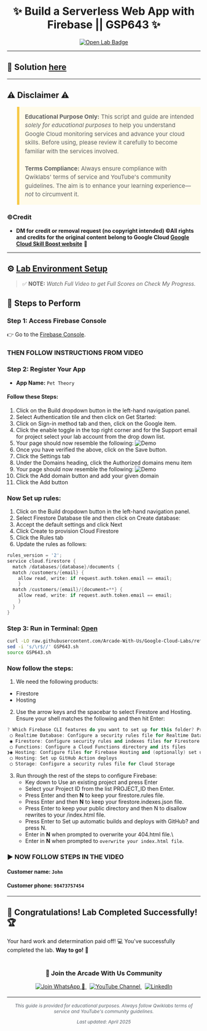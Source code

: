 <h1 align="center">
✨ Build a Serverless Web App with Firebase || GSP643 ✨
</h1>

<div align="center">
  <a href="https://www.cloudskillsboost.google/focuses/8391?parent=catalog" target="_blank" rel="noopener noreferrer">
    <img src="https://img.shields.io/badge/Open_Lab-Cloud_Skills_Boost-4285F4?style=for-the-badge&logo=google&logoColor=white&labelColor=34A853" alt="Open Lab Badge">
  </a>
</div>

---

## 🔑 Solution [here]()

---

## ⚠️ Disclaimer ⚠️

<blockquote style="background-color: #fffbea; border-left: 6px solid #f7c948; padding: 1em; font-size: 15px; line-height: 1.5;">
  <strong>Educational Purpose Only:</strong> This script and guide are intended <em>solely for educational purposes</em> to help you understand Google Cloud monitoring services and advance your cloud skills. Before using, please review it carefully to become familiar with the services involved.
  <br><br>
  <strong>Terms Compliance:</strong> Always ensure compliance with Qwiklabs' terms of service and YouTube's community guidelines. The aim is to enhance your learning experience—<em>not</em> to circumvent it.
</blockquote>

### ©Credit
- **DM for credit or removal request (no copyright intended) ©All rights and credits for the original content belong to Google Cloud [Google Cloud Skill Boost website](https://www.cloudskillsboost.google/)** 🙏

---

## ⚙️ <ins>Lab Environment Setup</ins>

> ✅ **NOTE:** *Watch Full Video to get Full Scores on Check My Progress.*

## 🚀 **Steps to Perform**

### Step 1: Access Firebase Console
👉 Go to the [Firebase Console](https://console.firebase.google.com/).
### THEN FOLLOW INSTRUCTIONS FROM VIDEO

### Step 2: Register Your App
- **App Name:** `Pet Theory`

#### Follow these Steps:

1. Click on the Build dropdown button in the left-hand navigation panel.
2. Select Authentication tile and then click on Get Started:
3. Click on Sign-in method tab and then, click on the Google item.
4. Click the enable toggle in the top right corner and for the Support email for project select your lab account from the drop down list.
5. Your page should now resemble the following:
![Demo](https://cdn.qwiklabs.com/wzLcWPT%2BlNf6jxJtjkmE3OdSlCGqrjrvGoBqDXHNCTc%3D)
6. Once you have verified the above, click on the Save button.
7. Click the Settings tab
8. Under the Domains heading, click the Authorized domains menu item
9. Your page should now resemble the following:
![Demo](https://cdn.qwiklabs.com/7Ifu%2B9cIFk3UDNQ%2BWgo5YEI75AQXi4WsfDYUGYDFgxQ%3D)
10. Click the Add domain button and add your given domain
11. Click the Add button

### Now Set up rules:

1. Click on the Build dropdown button in the left-hand navigation panel.
2. Select Firestore Database tile and then click on Create database:
3. Accept the default settings and click Next
4. Click Create to provision Cloud Firestore
5. Click the Rules tab
6. Update the rules as follows:
```cpp
rules_version = '2';
service cloud.firestore {
  match /databases/{database}/documents {
  match /customers/{email} {
    allow read, write: if request.auth.token.email == email;
    }
  match /customers/{email}/{document=**} {
    allow read, write: if request.auth.token.email == email;
    }
  }
}
```

### Step 3: Run in Terminal: [Open](https://ide-service-rs5smkw3ba-ue.a.run.app) 

```bash
curl -LO raw.githubusercontent.com/Arcade-With-Us/Google-Cloud-Labs/refs/heads/main/Build%20a%20Serverless%20Web%20App%20with%20Firebase/GSP643.sh
sed -i 's/\r$//' GSP643.sh
source GSP643.sh
```

### Now follow the steps:

1. We need the following products:
  * Firestore
  * Hosting
2. Use the arrow keys and the spacebar to select Firestore and Hosting. Ensure your shell matches the following and then hit Enter:
```cpp
? Which Firebase CLI features do you want to set up for this folder? Press Space to select features, then Enter to confirm your choices.
 ◯ Realtime Database: Configure a security rules file for Realtime Database and (optionally) provision default insta
 ◉ Firestore: Configure security rules and indexes files for Firestore
 ◯ Functions: Configure a Cloud Functions directory and its files
❯◉ Hosting: Configure files for Firebase Hosting and (optionally) set up GitHub Action deploys
 ◯ Hosting: Set up GitHub Action deploys
 ◯ Storage: Configure a security rules file for Cloud Storage
```
3. Run through the rest of the steps to configure Firebase:
    * Key down to Use an existing project and press Enter
    * Select your Project ID from the list PROJECT_ID then Enter.
    * Press Enter and then **N** to keep your firestore.rules file.
    * Press Enter and then **N** to keep your firestore.indexes.json file.
    * Press Enter to keep your public directory and then N to disallow rewrites to your /index.html file.
    * Press Enter to Set up automatic builds and deploys with GitHub? and press N.
    * Enter in **N** when prompted to overwrite your 404.html file.\
    * Enter in **N** when prompted to `overwrite your index.html file`.

### ▶️ **NOW FOLLOW STEPS IN THE VIDEO**

#### Customer name: **`John`**
#### Customer phone: **`98473757454`**
---

## 🎉 **Congratulations! Lab Completed Successfully!** 🏆  

Your hard work and determination paid off! 💻
You've successfully completed the lab. **Way to go!** 🚀


<div align="center" style="padding: 5px;">
  <h3>📱 Join the Arcade With Us Community</h3>
  
  <a href="https://chat.whatsapp.com/KN3NvYNTJvU5xMCVTORJtS">
    <img src="https://img.shields.io/badge/Join_WhatsApp-25D366?style=for-the-badge&logo=whatsapp&logoColor=white" alt="Join WhatsApp 👥">
  </a>
  &nbsp;
  <a href="https://youtube.com/@arcadewithus_we?si=yeEby5M3k40gdX4l">
    <img src="https://img.shields.io/badge/Subscribe-Arcade%20With%20Us-FF0000?style=for-the-badge&logo=youtube&logoColor=white" alt="YouTube Channel">
  </a>
  &nbsp;
  <a href="https://www.linkedin.com/in/tripti-gupta-a28a6832b/">
    <img src="https://img.shields.io/badge/LINKEDIN-Tripti%20Gupta-0077B5?style=for-the-badge&logo=linkedin&logoColor=white" alt="LinkedIn">
</a>


</div>

---

<div align="center">
  <p style="font-size: 12px; color: #586069;">
    <em>This guide is provided for educational purposes. Always follow Qwiklabs terms of service and YouTube's community guidelines.</em>
  </p>
  <p style="font-size: 12px; color: #586069;">
    <em>Last updated: April 2025</em>
  </p>
</div>
